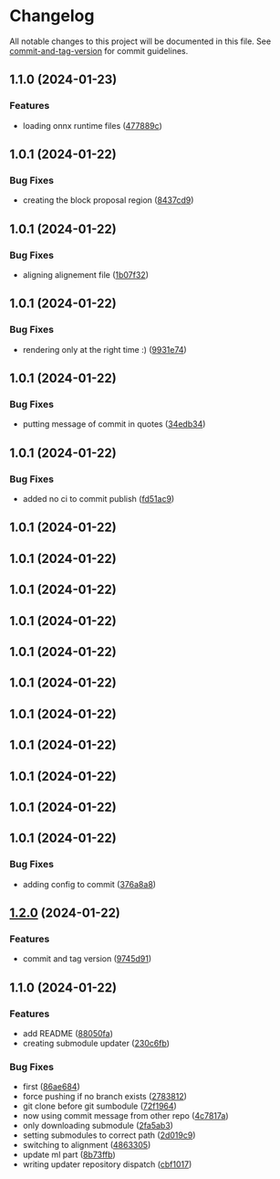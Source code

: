 # Changelog

All notable changes to this project will be documented in this file. See [commit-and-tag-version](https://github.com/absolute-version/commit-and-tag-version) for commit guidelines.

## 1.1.0 (2024-01-23)


### Features

* loading onnx runtime files ([477889c](https://github.com/DemyCode/minecraft-copilot/commit/477889c75d69bdc54115f385ccd20cacd8bb46dc))

## 1.0.1 (2024-01-22)


### Bug Fixes

* creating the block proposal region ([8437cd9](https://github.com/DemyCode/minecraft-copilot/commit/8437cd9a74b825a62282cc9f8024fdb7e7cb0b4d))

## 1.0.1 (2024-01-22)


### Bug Fixes

* aligning alignement file ([1b07f32](https://github.com/DemyCode/minecraft-copilot/commit/1b07f322c6960f66905023d88bf8ae747d2bbac5))

## 1.0.1 (2024-01-22)


### Bug Fixes

* rendering only at the right time :) ([9931e74](https://github.com/DemyCode/minecraft-copilot/commit/9931e74a1646d819da007c7abfd310cb5dbb8ef9))

## 1.0.1 (2024-01-22)


### Bug Fixes

* putting message of commit in quotes ([34edb34](https://github.com/DemyCode/minecraft-copilot/commit/34edb344740a9b53d76d090ea476728bbd74ee9d))

## 1.0.1 (2024-01-22)


### Bug Fixes

* added no ci to commit publish ([fd51ac9](https://github.com/DemyCode/minecraft-copilot/commit/fd51ac9897b8619fe5b4c1febea9b637b6476223))

## 1.0.1 (2024-01-22)

## 1.0.1 (2024-01-22)

## 1.0.1 (2024-01-22)

## 1.0.1 (2024-01-22)

## 1.0.1 (2024-01-22)

## 1.0.1 (2024-01-22)

## 1.0.1 (2024-01-22)

## 1.0.1 (2024-01-22)

## 1.0.1 (2024-01-22)

## 1.0.1 (2024-01-22)

## 1.0.1 (2024-01-22)


### Bug Fixes

* adding config to commit ([376a8a8](https://github.com/DemyCode/minecraft-copilot/commit/376a8a8a823f76383a24136d3102814cb0490d29))

## [1.2.0](https://github.com-demycode/DemyCode/minecraft-copilot/compare/v1.1.0...v1.2.0) (2024-01-22)


### Features

* commit and tag version ([9745d91](https://github.com-demycode/DemyCode/minecraft-copilot/commit/9745d919266536d6ff539463417f1d6f9dbfe207))

## 1.1.0 (2024-01-22)


### Features

* add README ([88050fa](https://github.com-demycode/DemyCode/minecraft-copilot/commit/88050fab76622bf30574063700ca5841c448ee70))
* creating submodule updater ([230c6fb](https://github.com-demycode/DemyCode/minecraft-copilot/commit/230c6fb4a13d9adde8cdf8bdeeeba9b8c3279ce1))


### Bug Fixes

* first ([86ae684](https://github.com-demycode/DemyCode/minecraft-copilot/commit/86ae6847f98c75634a956a83aba9d06400c82fd0))
* force pushing if no branch exists ([2783812](https://github.com-demycode/DemyCode/minecraft-copilot/commit/2783812a3c773812c4fe37f095045f9e7eeaad60))
* git clone before git sumbodule ([72f1964](https://github.com-demycode/DemyCode/minecraft-copilot/commit/72f1964015f75101a2a3076b1e50d21a4022219d))
* now using commit message from other repo ([4c7817a](https://github.com-demycode/DemyCode/minecraft-copilot/commit/4c7817aa0a80136787f3c9b6a86099ee891b4803))
* only downloading submodule ([2fa5ab3](https://github.com-demycode/DemyCode/minecraft-copilot/commit/2fa5ab3469c0295410d00804f71a937ca856788c))
* setting submodules to correct path ([2d019c9](https://github.com-demycode/DemyCode/minecraft-copilot/commit/2d019c98132bb48fad22ed9066c2b9d7df4bc545))
* switching to alignment ([4863305](https://github.com-demycode/DemyCode/minecraft-copilot/commit/48633051ec4af34bdfc47de12bad122da387895b))
* update ml part ([8b73ffb](https://github.com-demycode/DemyCode/minecraft-copilot/commit/8b73ffbb3e1efc21b1b21012fb84d28acc3e0102))
* writing updater repository dispatch ([cbf1017](https://github.com-demycode/DemyCode/minecraft-copilot/commit/cbf10170e995b805a531401f31b73e38cdc4b08a))
